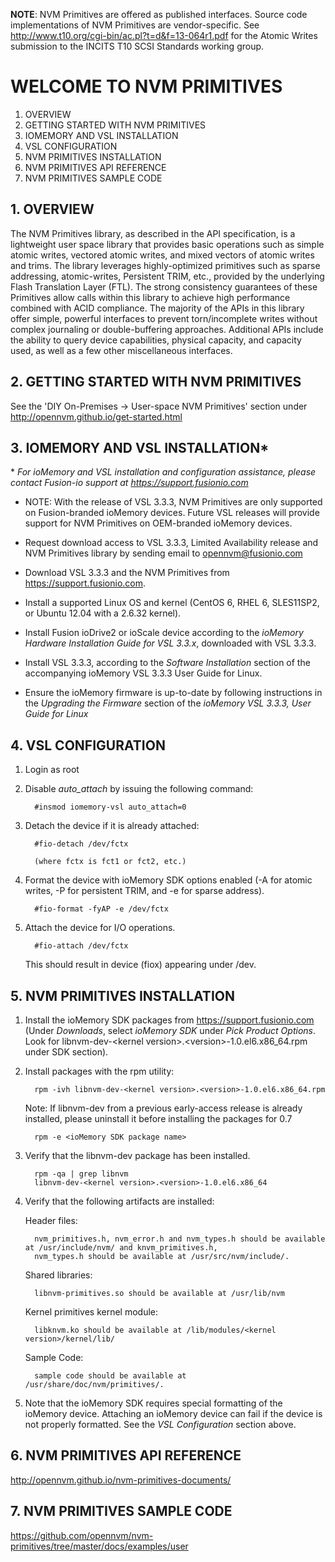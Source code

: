 <strong>NOTE</strong>: NVM Primitives are offered as published interfaces.  Source code implementations of NVM Primitives are vendor-specific.  See http://www.t10.org/cgi-bin/ac.pl?t=d&f=13-064r1.pdf for the Atomic Writes submission to the INCITS T10 SCSI Standards working group.

# WELCOME TO NVM PRIMITIVES

<ol>
	<li> OVERVIEW </li>
	<li> GETTING STARTED WITH NVM PRIMITIVES </li>
	<li> IOMEMORY AND VSL INSTALLATION </li>
	<li> VSL CONFIGURATION </li>
	<li> NVM PRIMITIVES INSTALLATION </li>
	<li> NVM PRIMITIVES API REFERENCE </li>
	<li> NVM PRIMITIVES SAMPLE CODE </li>
</ol>

## 1. OVERVIEW

The NVM Primitives library, as described in the API specification, is a lightweight user space library that provides basic operations such as simple atomic writes, vectored atomic writes, and mixed vectors of atomic writes and trims. The library leverages highly-optimized primitives such as sparse addressing, atomic-writes, Persistent TRIM, etc., provided by the underlying Flash Translation Layer (FTL). The strong consistency guarantees of these Primitives allow calls within this library to achieve high performance combined with ACID compliance.  The majority of the APIs in this library offer simple, powerful interfaces to prevent torn/incomplete writes without complex journaling or double-buffering approaches. Additional APIs include the ability to query device capabilities, physical capacity, and capacity used, as well as a few other miscellaneous interfaces.

## 2. GETTING STARTED WITH NVM PRIMITIVES

See the 'DIY On-Premises -> User-space NVM Primitives' section under http://opennvm.github.io/get-started.html

## 3. IOMEMORY AND VSL INSTALLATION*

\* _For ioMemory and VSL installation and configuration assistance, please contact Fusion-io support at https://support.fusionio.com_

* NOTE: With the release of VSL 3.3.3, NVM Primitives are only supported on Fusion-branded ioMemory devices. Future VSL releases will provide support for NVM Primitives on OEM-branded ioMemory devices.

* Request download access to VSL 3.3.3, Limited Availability release and NVM Primitives library by sending email to opennvm@fusionio.com

* Download VSL 3.3.3 and the NVM Primitives from https://support.fusionio.com.

* Install a supported Linux OS and kernel (CentOS 6, RHEL 6, SLES11SP2, or Ubuntu 12.04 with a 2.6.32 kernel).

* Install Fusion ioDrive2 or ioScale device according to the _ioMemory Hardware Installation Guide for VSL 3.3.x_, downloaded with VSL 3.3.3.

* Install VSL 3.3.3, according to the _Software Installation_ section of the accompanying ioMemory VSL 3.3.3 User Guide for Linux.

* Ensure the ioMemory firmware is up-to-date by following instructions in the _Upgrading the Firmware_ section of the _ioMemory VSL 3.3.3, User Guide for Linux_

## 4. VSL CONFIGURATION

1. Login as root

2. Disable _auto_attach_ by issuing the following command:
         
         #insmod iomemory-vsl auto_attach=0
         
3. Detach the device if it is already attached:

         #fio-detach /dev/fctx
         
         (where fctx is fct1 or fct2, etc.)
         
4. Format the device with ioMemory SDK options enabled (-A for atomic writes, -P for persistent TRIM, and -e for sparse address).

         #fio-format -fyAP -e /dev/fctx
         
5. Attach the device for I/O operations.

         #fio-attach /dev/fctx
         
   This should result in device (fiox) appearing under /dev.
    
## 5. NVM PRIMITIVES INSTALLATION

1. Install the ioMemory SDK packages from https://support.fusionio.com (Under _Downloads_, select _ioMemory SDK_ under _Pick Product Options_. Look for libnvm-dev-&lt;kernel version>.&lt;version>-1.0.el6.x86_64.rpm under SDK section).

2. Install packages with the rpm utility:

         rpm -ivh libnvm-dev-<kernel version>.<version>-1.0.el6.x86_64.rpm
         
   Note: If libnvm-dev from a previous early-access release is already installed, please uninstall it before installing the packages for 0.7
   
         rpm -e <ioMemory SDK package name>
         
3. Verify that the libnvm-dev package has been installed.

         rpm -qa | grep libnvm
         libnvm-dev-<kernel version>.<version>-1.0.el6.x86_64
         
4. Verify that the following artifacts are installed:

   Header files:
   
         nvm_primitives.h, nvm_error.h and nvm_types.h should be available at /usr/include/nvm/ and knvm_primitives.h,
         nvm_types.h should be available at /usr/src/nvm/include/.
   
   Shared libraries:
   
         libnvm-primitives.so should be available at /usr/lib/nvm
   
   Kernel primitives kernel module:
   
         libknvm.ko should be available at /lib/modules/<kernel version>/kernel/lib/
   
   Sample Code:
   
         sample code should be available at /usr/share/doc/nvm/primitives/.
   
5. Note that the ioMemory SDK requires special formatting of the ioMemory device. Attaching an ioMemory device can fail if the device is not properly formatted. See the _VSL Configuration_ section above.

## 6. NVM PRIMITIVES API REFERENCE

http://opennvm.github.io/nvm-primitives-documents/

## 7. NVM PRIMITIVES SAMPLE CODE

https://github.com/opennvm/nvm-primitives/tree/master/docs/examples/user

